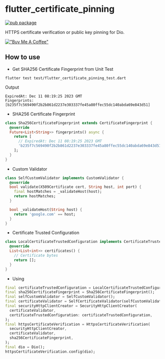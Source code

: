 # flutter_certificate_pinning

[![pub package](https://img.shields.io/pub/v/flutter_certificate_pinning.svg)](https://pub.dartlang.org/packages/flutter_certificate_pinning)

HTTPS certificate verification or public key pinning for Dio.

[!["Buy Me A Coffee"](https://www.buymeacoffee.com/assets/img/custom_images/orange_img.png)](https://www.buymeacoffee.com/prongbang)

## How to use

- Get SHA256 Certificate Fingerprint from Unit Test

```shell
flutter test test/flutter_certificate_pinning_test.dart
```

Output

```shell
ExpiredAt: Dec 11 08:19:25 2023 GMT
Fingerprints: [b235f7c569490f2b2b861d2237e303337fe45a80ffec55dc140abda69e843d51]
```

- SHA256 Certificate Fingerprint

```dart
class Sha256CertificateFingerprint extends CertificateFingerprint {
  @override
  Future<List<String>> fingerprints() async {
    return [
      // ExpiredAt: Dec 11 08:19:25 2023 GMT
      'b235f7c569490f2b2b861d2237e303337fe45a80ffec55dc140abda69e843d51',
    ];
  }
}
```

- Custom Validator

```dart
class SelfCustomValidator implements CustomValidator {
  @override
  bool validate(X509Certificate cert, String host, int port) {
    final hostMatches = _validateHost(host);
    return hostMatches;
  }

  bool _validateHost(String host) {
    return 'google.com' == host;
  }
}
```

- Certificate Trusted Configuration

```dart
class LocalCertificateTrustedConfiguration implements CertificateTrustedConfiguration {
  @override
  List<List<int>> certificates() {
    // Certificate bytes
    return [];
  }
}
```

- Using

```dart
final certificateTrustedConfiguration = LocalCertificateTrustedConfiguration();
final sha256CertificateFingerprint = Sha256CertificateFingerprint();
final selfCustomValidator = SelfCustomValidator();
final certificateValidator = SelfCertificateValidator(selfCustomValidator);
final securityHttpClientCreator = SecurityHttpClientCreator(
  certificateValidator,
  certificateTrustedConfiguration: certificateTrustedConfiguration,
);
final httpsCertificateVerification = HttpsCertificateVerification(
  securityHttpClientCreator,
  certificateValidator,
  sha256CertificateFingerprint,
);
final dio = Dio();
httpsCertificateVerification.config(dio);
```